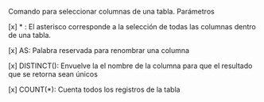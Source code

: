 Comando para seleccionar columnas de una tabla.
Parámetros

[x] *   : El asterisco corresponde a la selección de todas las columnas dentro de una tabla.

[x] AS: Palabra reservada para renombrar una columna

[x] DISTINCT(): Envuelve la el nombre de la columna para que el resultado que se retorna sean únicos

[x] COUNT(*): Cuenta todos los registros de la tabla 